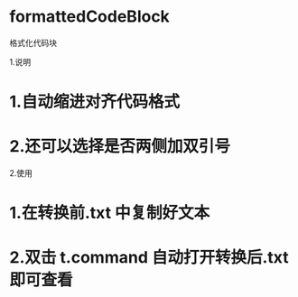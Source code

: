 # formattedCodeBlock

格式化代码块

1.说明

# 1.自动缩进对齐代码格式

# 2.还可以选择是否两侧加双引号

2.使用

# 1.在转换前.txt 中复制好文本

# 2.双击 t.command 自动打开转换后.txt 即可查看
